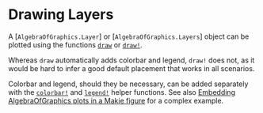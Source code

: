 # Drawing Layers

A [`AlgebraOfGraphics.Layer`] or [`AlgebraOfGraphics.Layers`] object can be plotted
using the functions [`draw`](@ref) or [`draw!`](@ref).

Whereas `draw` automatically adds colorbar and legend, `draw!` does not, as it
would be hard to infer a good default placement that works in all scenarios.

Colorbar and legend, should they be necessary, can be added separately with the
[`colorbar!`](@ref) and [`legend!`](@ref) helper functions. See also
[Embedding AlgebraOfGraphics plots in a Makie figure](@ref) for a complex example.
